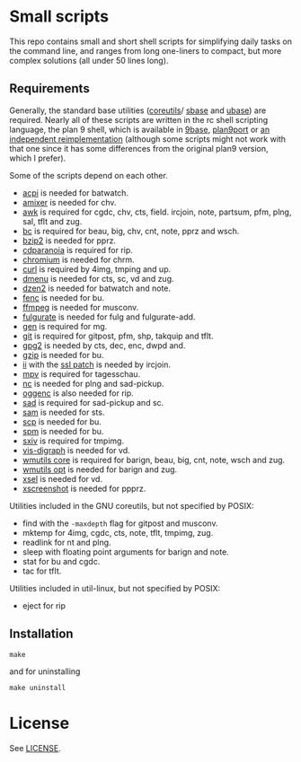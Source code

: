 Small scripts
=============

This repo contains small and short shell scripts for simplifying daily tasks on
the command line, and ranges from long one-liners to compact, but more complex
solutions (all under 50 lines long).

Requirements
------------

Generally, the standard base utilities
([coreutils](https://www.gnu.org/software/coreutils/coreutils.html)/
[sbase](http://git.suckless.org/sbase)
and [ubase](http://git.suckless.org/ubase)) are required.
Nearly all of these scripts are written in the rc
shell scripting language, the plan 9 shell, which is
available in [9base](http://git.suckless.org/9base),
[plan9port](https://swtch.com/plan9port/) or [an independent
reimplementation](https://github.com/rakitzis/rc) (although some scripts
might not work with that one since it has some differences from the
original plan9 version, which I prefer).

Some of the scripts depend on each other.

* [acpi](http://sourceforge.net/projects/acpiclient/) is needed for batwatch.
* [amixer](https://linux.die.net/man/1/amixer) is needed for chv.
* [awk](https://www.gnu.org/software/gawk/) is required for cgdc, chv, cts, field. ircjoin, note, partsum, pfm, plng, sal, tflt and zug.
* [bc](https://www.gnu.org/software/bc/) is required for beau, big, chv, cnt, note, pprz and wsch.
* [bzip2](http://bzip.org/) is needed for pprz.
* [cdparanoia](https://xiph.org/paranoia/) is required for rip.
* [chromium](http://chromium.org/) is needed for chrm.
* [curl](https://curl.haxx.se/) is required by 4img, tmping and up.
* [dmenu](http://git.suckless.org/dmenu) is needed for cts, sc, vd and zug.
* [dzen2](https://github.com/robm/dzen) is needed for batwatch and note.
* [fenc](https://github.com/pranomostro/fenc) is needed for bu.
* [ffmpeg](https://ffmpeg.org/) is needed for musconv.
* [fulgurate](https://github.com/theq629/fulgurate) is needed for fulg and fulgurate-add.
* [gen](https://github.com/pranomostro/gen) is required for mg.
* [git](https://git-scm.com/) is required for gitpost, pfm, shp, takquip and tflt.
* [gpg2](https://gnupg.org/) is needed by cts, dec, enc, dwpd and.
* [gzip](http://www.gzip.org/) is needed for bu.
* [ii](http://git.suckless.org/ii) with the [ssl patch](http://tools.suckless.org/ii/patches/ssl) is needed by ircjoin.
* [mpv](https://mpv.io) is required for tagesschau.
* [nc](http://nc110.sourceforge.net/) is needed for plng and sad-pickup.
* [oggenc](https://xiph.org/downloads/) is also needed for rip.
* [sad](https://git.2f30.org/sad/log.html) is required for sad-pickup and sc.
* [sam](http://sam.cat-v.org/) is needed for sts.
* [scp](https://linux.die.net/man/1/scp) is needed for bu.
* [spm](https://notabug.org/kl3/spm) is needed for bu.
* [sxiv](https://github.com/muennich/sxiv) is required for tmpimg.
* [vis-digraph](https://github.com/martanne/vis) is needed for vd.
* [wmutils core](https://github.com/wmutils/core) is required for barign, beau, big, cnt, note, wsch and zug.
* [wmutils opt](https://github.com/wmutils/opt) is needed for barign and zug.
* [xsel](http://www.kfish.org/software/xsel/) is needed for vd.
* [xscreenshot](http://git.2f30.org/xscreenshot/log.html) is needed for ppprz.

Utilities included in the GNU coreutils, but not specified by POSIX:

* find with the `-maxdepth` flag for gitpost and musconv.
* mktemp for 4img, cgdc, cts, note, tflt, tmpimg, zug.
* readlink for nt and plng.
* sleep with floating point arguments for barign and note.
* stat for bu and cgdc.
* tac for tflt.

Utilities included in util-linux, but not specified by POSIX:

* eject for rip

Installation
------------

	make

and for uninstalling

	make uninstall

License
=======

See [LICENSE](./LICENSE).
